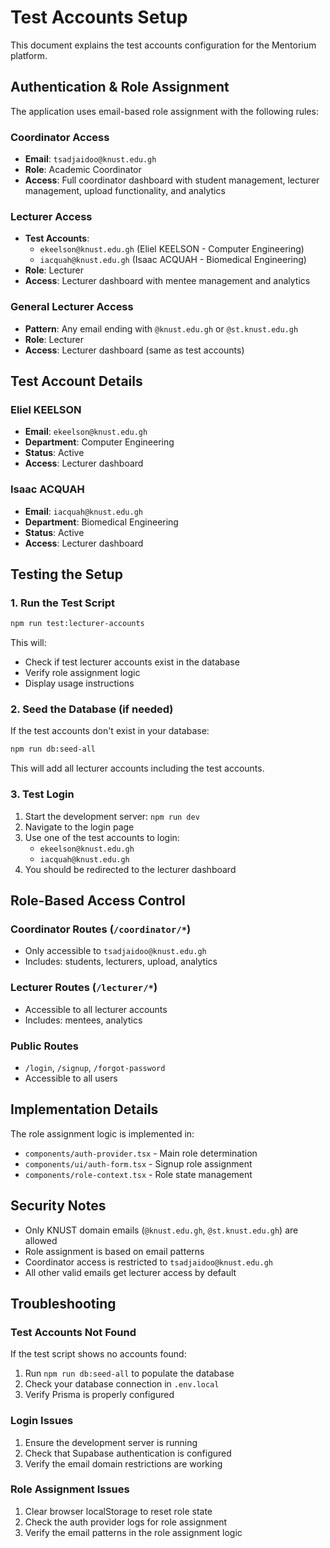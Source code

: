 # Test Accounts Setup

This document explains the test accounts configuration for the Mentorium platform.

## Authentication & Role Assignment

The application uses email-based role assignment with the following rules:

### Coordinator Access
- **Email**: `tsadjaidoo@knust.edu.gh`
- **Role**: Academic Coordinator
- **Access**: Full coordinator dashboard with student management, lecturer management, upload functionality, and analytics

### Lecturer Access
- **Test Accounts**: 
  - `ekeelson@knust.edu.gh` (Eliel KEELSON - Computer Engineering)
  - `iacquah@knust.edu.gh` (Isaac ACQUAH - Biomedical Engineering)
- **Role**: Lecturer
- **Access**: Lecturer dashboard with mentee management and analytics

### General Lecturer Access
- **Pattern**: Any email ending with `@knust.edu.gh` or `@st.knust.edu.gh`
- **Role**: Lecturer
- **Access**: Lecturer dashboard (same as test accounts)

## Test Account Details

### Eliel KEELSON
- **Email**: `ekeelson@knust.edu.gh`
- **Department**: Computer Engineering
- **Status**: Active
- **Access**: Lecturer dashboard

### Isaac ACQUAH
- **Email**: `iacquah@knust.edu.gh`
- **Department**: Biomedical Engineering
- **Status**: Active
- **Access**: Lecturer dashboard

## Testing the Setup

### 1. Run the Test Script
```bash
npm run test:lecturer-accounts
```

This will:
- Check if test lecturer accounts exist in the database
- Verify role assignment logic
- Display usage instructions

### 2. Seed the Database (if needed)
If the test accounts don't exist in your database:

```bash
npm run db:seed-all
```

This will add all lecturer accounts including the test accounts.

### 3. Test Login
1. Start the development server: `npm run dev`
2. Navigate to the login page
3. Use one of the test accounts to login:
   - `ekeelson@knust.edu.gh`
   - `iacquah@knust.edu.gh`
4. You should be redirected to the lecturer dashboard

## Role-Based Access Control

### Coordinator Routes (`/coordinator/*`)
- Only accessible to `tsadjaidoo@knust.edu.gh`
- Includes: students, lecturers, upload, analytics

### Lecturer Routes (`/lecturer/*`)
- Accessible to all lecturer accounts
- Includes: mentees, analytics

### Public Routes
- `/login`, `/signup`, `/forgot-password`
- Accessible to all users

## Implementation Details

The role assignment logic is implemented in:
- `components/auth-provider.tsx` - Main role determination
- `components/ui/auth-form.tsx` - Signup role assignment
- `components/role-context.tsx` - Role state management

## Security Notes

- Only KNUST domain emails (`@knust.edu.gh`, `@st.knust.edu.gh`) are allowed
- Role assignment is based on email patterns
- Coordinator access is restricted to `tsadjaidoo@knust.edu.gh`
- All other valid emails get lecturer access by default

## Troubleshooting

### Test Accounts Not Found
If the test script shows no accounts found:
1. Run `npm run db:seed-all` to populate the database
2. Check your database connection in `.env.local`
3. Verify Prisma is properly configured

### Login Issues
1. Ensure the development server is running
2. Check that Supabase authentication is configured
3. Verify the email domain restrictions are working

### Role Assignment Issues
1. Clear browser localStorage to reset role state
2. Check the auth provider logs for role assignment
3. Verify the email patterns in the role assignment logic
